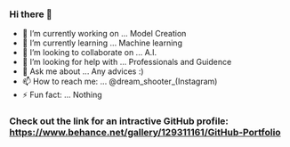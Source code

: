 ### Hi there 👋

- 🔭 I’m currently working on ...  Model Creation
- 🌱 I’m currently learning ... Machine learning
- 👯 I’m looking to collaborate on ... A.I.
- 🤔 I’m looking for help with ... Professionals and Guidence 
- 💬 Ask me about ... Any advices :) 
- 📫 How to reach me: ... @dream_shooter_(Instagram)
- ⚡ Fun fact: ... Nothing

### Check out the link for an intractive GitHub profile: https://www.behance.net/gallery/129311161/GitHub-Portfolio
